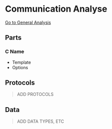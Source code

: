 # Communication Analyse
[Go to General Analysis](../../analysis#communication)

## Parts
### C Name
* Template
* Options

## Protocols
> ADD PROTOCOLS

## Data
> ADD DATA TYPES, ETC